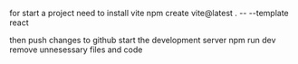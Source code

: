 for start a project need to install vite  npm create vite@latest . -- --template react

then push changes to github
start the development server npm run dev
remove unnesessary files and code